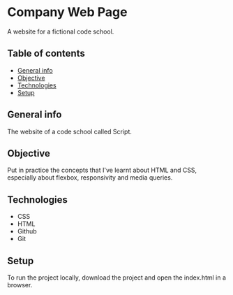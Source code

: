# Company Web Page

A website for a fictional code school.

## Table of contents
- [General info](#general-info)
- [Objective](#objective)
- [Technologies](#technologies)
- [Setup](#setup)

## General info

The website of a code school called Script.

## Objective

Put in practice the concepts that I've learnt about HTML and CSS, especially about flexbox, responsivity and media queries.

## Technologies

- CSS
- HTML
- Github
- Git

## Setup

To run the project locally, download the project and open the index.html in a browser.

